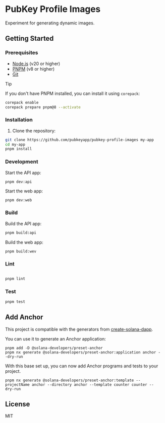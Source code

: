 # PubKey Profile Images

Experiment for generating dynamic images.

## Getting Started

### Prerequisites

- [Node.js](https://nodejs.org/en/) (v20 or higher)
- [PNPM](https://pnpm.io/) (v8 or higher)
- [Git](https://git-scm.com/)

> [!TIP]
> If you don't have PNPM installed, you can install it using `corepack`:
>
> ```sh
> corepack enable
> corepack prepare pnpm@8 --activate
> ```

### Installation

1. Clone the repository:

```sh
git clone https://github.com/pubkeyapp/pubkey-profile-images my-app
cd my-app
pnpm install
```

### Development

Start the API app:

```shell
pnpm dev:api
```

Start the web app:

```sh
pnpm dev:web
```

### Build

Build the API app:

```sh
pnpm build:api
```

Build the web app:

```sh
pnpm build:wev
```

### Lint

```sh

pnpm lint
```

### Test

```sh
pnpm test
```

## Add Anchor

This project is compatible with the generators from [create-solana-dapp](https://npm.im/create-solana-dapp).

You can use it to generate an Anchor application:

```shell
pnpm add -D @solana-developers/preset-anchor
pnpm nx generate @solana-developers/preset-anchor:application anchor --dry-run
```

With this base set up, you can now add Anchor programs and tests to your project.

```shell
pnpm nx generate @solana-developers/preset-anchor:template --projectName anchor --directory anchor --template counter counter --dry-run
```

## License

MIT

